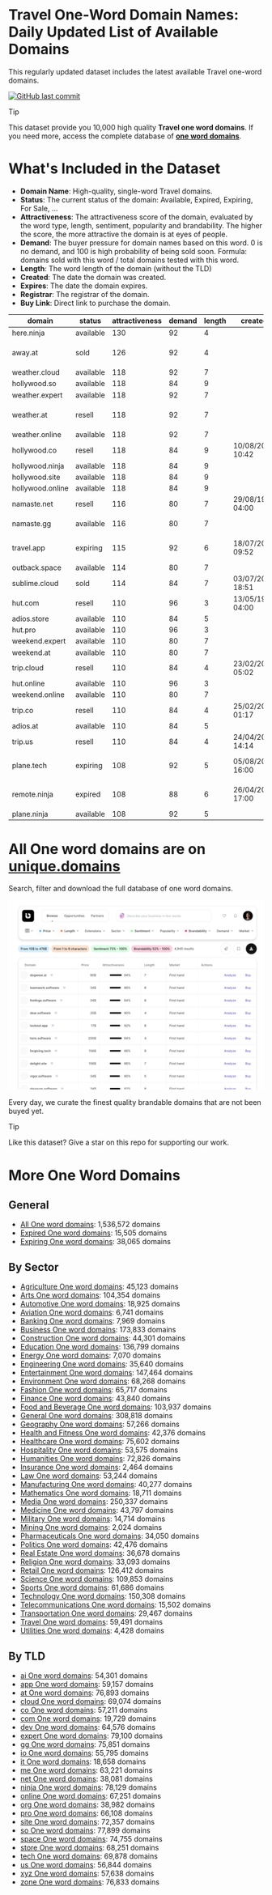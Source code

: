
# **Travel One-Word Domain Names**: Daily Updated List of Available Domains

This regularly updated dataset includes the latest available Travel one-word domains.

[![GitHub last commit](https://img.shields.io/github/last-commit/UniqueDomains/travel-oneword-domains.svg?style=flat)]() 

> [!TIP]
> This dataset provide you 10,000 high quality **Travel one word domains**.
> If you need more, access the complete database of **[one word domains](https://unique.domains?utm_source=github&utm_medium=dataset&utm_campaign=Travel&utm_content=description.top)**.

# What's Included in the Dataset

- **Domain Name**: High-quality, single-word Travel domains.
- **Status**: The current status of the domain: Available, Expired, Expiring, For Sale, ...
- **Attractiveness**: The attractiveness score of the domain, evaluated by the word type, length, sentiment, popularity and brandability. The higher the score, the more attractive the domain is at eyes of people.
- **Demand**: The buyer pressure for domain names based on this word. 0 is no demand, and 100 is high probability of being sold soon. Formula: domains sold with this word / total domains tested with this word.
- **Length**: The word length of the domain (without the TLD)
- **Created**: The date the domain was created.
- **Expires**: The date the domain expires.
- **Registrar**: The registrar of the domain.
- **Buy Link**: Direct link to purchase the domain.

| domain           | status    | attractiveness | demand | length | created          | expires          | registrar                                                          | sectors                            |
| ---------------- | --------- | -------------- | ------ | ------ | ---------------- | ---------------- | ------------------------------------------------------------------ | ---------------------------------- |
| here.ninja       | available | 130            | 92     | 4      |                  |                  |                                                                    | General,Media,Technology,Travel    |
| away.at          | sold      | 126            | 92     | 4      |                  |                  | Domainers Registrar AG ( https://nic.at/registrar/668 )            | Business,Media,Travel              |
| weather.cloud    | available | 118            | 92     | 7      |                  |                  |                                                                    | Environment,Media,Travel           |
| hollywood.so     | available | 118            | 84     | 9      |                  |                  |                                                                    | Entertainment,Media,Travel         |
| weather.expert   | available | 118            | 92     | 7      |                  |                  |                                                                    | Environment,Media,Travel           |
| weather.at       | resell    | 118            | 92     | 7      |                  |                  | InterNetX GmbH ( https://nic.at/registrar/80 )                     | Environment,Media,Travel           |
| weather.online   | available | 118            | 92     | 7      |                  |                  |                                                                    | Environment,Media,Travel           |
| hollywood.co     | resell    | 118            | 84     | 9      | 10/08/2023 10:42 | 10/08/2025 10:42 | GoDaddy.com, LLC                                                   | Entertainment,Media,Travel         |
| hollywood.ninja  | available | 118            | 84     | 9      |                  |                  |                                                                    | Entertainment,Media,Travel         |
| hollywood.site   | available | 118            | 84     | 9      |                  |                  |                                                                    | Entertainment,Media,Travel         |
| hollywood.online | available | 118            | 84     | 9      |                  |                  |                                                                    | Entertainment,Media,Travel         |
| namaste.net      | resell    | 116            | 80     | 7      | 29/08/1996 04:00 | 28/08/2025 04:00 | GoDaddy.com, LLC                                                   | Health and Fitness,Religion,Travel |
| namaste.gg       | available | 116            | 80     | 7      |                  |                  |                                                                    | Health and Fitness,Religion,Travel |
| travel.app       | expiring  | 115            | 92     | 6      | 18/07/2023 09:52 | 18/07/2025 09:52 | Global Domains International, Inc. DBA DomainCostClub.com          | Hospitality,Transportation,Travel  |
| outback.space    | available | 114            | 80     | 7      |                  |                  |                                                                    | Geography,Media,Travel             |
| sublime.cloud    | sold      | 114            | 84     | 7      | 03/07/2016 18:51 | 03/07/2026 18:51 | Gandi SAS                                                          | Arts,Entertainment,Travel          |
| hut.com          | resell    | 110            | 96     | 3      | 13/05/1995 04:00 | 14/05/2026 04:00 | Dynadot Inc                                                        | Construction,Hospitality,Travel    |
| adios.store      | available | 110            | 84     | 5      |                  |                  |                                                                    | Arts,Humanities,Travel             |
| hut.pro          | available | 110            | 96     | 3      |                  |                  |                                                                    | Construction,Hospitality,Travel    |
| weekend.expert   | available | 110            | 80     | 7      |                  |                  |                                                                    | Entertainment,Hospitality,Travel   |
| weekend.at       | available | 110            | 80     | 7      |                  |                  |                                                                    | Entertainment,Hospitality,Travel   |
| trip.cloud       | resell    | 110            | 84     | 4      | 23/02/2016 05:02 | 23/02/2026 05:02 | Name.com, Inc.                                                     | Entertainment,Media,Travel         |
| hut.online       | available | 110            | 96     | 3      |                  |                  |                                                                    | Construction,Hospitality,Travel    |
| weekend.online   | available | 110            | 80     | 7      |                  |                  |                                                                    | Entertainment,Hospitality,Travel   |
| trip.co          | resell    | 110            | 84     | 4      | 25/02/2010 01:17 | 24/02/2026 23:59 | Hello Internet Corp.                                               | Entertainment,Media,Travel         |
| adios.at         | available | 110            | 84     | 5      |                  |                  |                                                                    | Arts,Humanities,Travel             |
| trip.us          | resell    | 110            | 84     | 4      | 24/04/2002 14:14 | 23/04/2026 23:59 | Wild West Domains, Inc.                                            | Entertainment,Media,Travel         |
| plane.tech       | expiring  | 108            | 92     | 5      | 05/08/2015 16:00 | 05/08/2025 23:59 | CHENGDU WEST DIMENSION DIGITAL TECHNOLOGY CO., LTD.                | Aviation,Transportation,Travel     |
| remote.ninja     | expired   | 108            | 88     | 6      | 26/04/2024 17:00 | 26/04/2025 17:00 | Domain Science Kutatási Szolgáltató Korlátolt Felelősségű Társaság | Business,Technology,Travel         |
| plane.ninja      | available | 108            | 92     | 5      |                  |                  |                                                                    | Aviation,Transportation,Travel     |

# All One word domains are on [unique.domains](https://unique.domains?utm_source=github&utm_medium=dataset&utm_campaign=Travel&utm_content=description.bottom)

Search, filter and download the full database of one word domains.

[![Access the only remaining good domain names, before your competitors.](https://github.com/UniqueDomains/travel-oneword-domains/blob/main/unique.domains.jpg?raw=true)](https://unique.domains?utm_source=github&utm_medium=dataset&utm_campaign=Travel&utm_content=description.image)

Every day, we curate the finest quality brandable domains that are not been buyed yet.

> [!TIP]
> Like this dataset? Give a star on this repo for supporting our work.

# More One Word Domains

## General

- [All One word domains](https://github.com/UniqueDomains/oneword-domains): 1,536,572 domains
- [Expired One word domains](https://github.com/UniqueDomains/expired-oneword-domains): 15,505 domains
- [Expiring One word domains](https://github.com/UniqueDomains/expiring-oneword-domains): 38,065 domains
## By Sector

- [Agriculture One word domains](https://github.com/UniqueDomains/agriculture-oneword-domains): 45,123 domains
- [Arts One word domains](https://github.com/UniqueDomains/arts-oneword-domains): 104,354 domains
- [Automotive One word domains](https://github.com/UniqueDomains/automotive-oneword-domains): 18,925 domains
- [Aviation One word domains](https://github.com/UniqueDomains/aviation-oneword-domains): 6,741 domains
- [Banking One word domains](https://github.com/UniqueDomains/banking-oneword-domains): 7,969 domains
- [Business One word domains](https://github.com/UniqueDomains/business-oneword-domains): 173,833 domains
- [Construction One word domains](https://github.com/UniqueDomains/construction-oneword-domains): 44,301 domains
- [Education One word domains](https://github.com/UniqueDomains/education-oneword-domains): 136,799 domains
- [Energy One word domains](https://github.com/UniqueDomains/energy-oneword-domains): 7,070 domains
- [Engineering One word domains](https://github.com/UniqueDomains/engineering-oneword-domains): 35,640 domains
- [Entertainment One word domains](https://github.com/UniqueDomains/entertainment-oneword-domains): 147,464 domains
- [Environment One word domains](https://github.com/UniqueDomains/environment-oneword-domains): 68,268 domains
- [Fashion One word domains](https://github.com/UniqueDomains/fashion-oneword-domains): 65,717 domains
- [Finance One word domains](https://github.com/UniqueDomains/finance-oneword-domains): 43,840 domains
- [Food and Beverage One word domains](https://github.com/UniqueDomains/food-and-beverage-oneword-domains): 103,937 domains
- [General One word domains](https://github.com/UniqueDomains/general-oneword-domains): 308,818 domains
- [Geography One word domains](https://github.com/UniqueDomains/geography-oneword-domains): 57,266 domains
- [Health and Fitness One word domains](https://github.com/UniqueDomains/health-and-fitness-oneword-domains): 42,376 domains
- [Healthcare One word domains](https://github.com/UniqueDomains/healthcare-oneword-domains): 75,602 domains
- [Hospitality One word domains](https://github.com/UniqueDomains/hospitality-oneword-domains): 53,575 domains
- [Humanities One word domains](https://github.com/UniqueDomains/humanities-oneword-domains): 72,826 domains
- [Insurance One word domains](https://github.com/UniqueDomains/insurance-oneword-domains): 2,464 domains
- [Law One word domains](https://github.com/UniqueDomains/law-oneword-domains): 53,244 domains
- [Manufacturing One word domains](https://github.com/UniqueDomains/manufacturing-oneword-domains): 40,277 domains
- [Mathematics One word domains](https://github.com/UniqueDomains/mathematics-oneword-domains): 18,711 domains
- [Media One word domains](https://github.com/UniqueDomains/media-oneword-domains): 250,337 domains
- [Medicine One word domains](https://github.com/UniqueDomains/medicine-oneword-domains): 43,797 domains
- [Military One word domains](https://github.com/UniqueDomains/military-oneword-domains): 14,714 domains
- [Mining One word domains](https://github.com/UniqueDomains/mining-oneword-domains): 2,024 domains
- [Pharmaceuticals One word domains](https://github.com/UniqueDomains/pharmaceuticals-oneword-domains): 34,050 domains
- [Politics One word domains](https://github.com/UniqueDomains/politics-oneword-domains): 42,476 domains
- [Real Estate One word domains](https://github.com/UniqueDomains/real-estate-oneword-domains): 36,678 domains
- [Religion One word domains](https://github.com/UniqueDomains/religion-oneword-domains): 33,093 domains
- [Retail One word domains](https://github.com/UniqueDomains/retail-oneword-domains): 126,412 domains
- [Science One word domains](https://github.com/UniqueDomains/science-oneword-domains): 109,853 domains
- [Sports One word domains](https://github.com/UniqueDomains/sports-oneword-domains): 61,686 domains
- [Technology One word domains](https://github.com/UniqueDomains/technology-oneword-domains): 150,308 domains
- [Telecommunications One word domains](https://github.com/UniqueDomains/telecommunications-oneword-domains): 15,502 domains
- [Transportation One word domains](https://github.com/UniqueDomains/transportation-oneword-domains): 29,467 domains
- [Travel One word domains](https://github.com/UniqueDomains/travel-oneword-domains): 59,491 domains
- [Utilities One word domains](https://github.com/UniqueDomains/utilities-oneword-domains): 4,428 domains
## By TLD

- [ai One word domains](https://github.com/UniqueDomains/ai-oneword-domains): 54,301 domains
- [app One word domains](https://github.com/UniqueDomains/app-oneword-domains): 59,157 domains
- [at One word domains](https://github.com/UniqueDomains/at-oneword-domains): 76,893 domains
- [cloud One word domains](https://github.com/UniqueDomains/cloud-oneword-domains): 69,074 domains
- [co One word domains](https://github.com/UniqueDomains/co-oneword-domains): 57,211 domains
- [com One word domains](https://github.com/UniqueDomains/com-oneword-domains): 19,729 domains
- [dev One word domains](https://github.com/UniqueDomains/dev-oneword-domains): 64,576 domains
- [expert One word domains](https://github.com/UniqueDomains/expert-oneword-domains): 79,100 domains
- [gg One word domains](https://github.com/UniqueDomains/gg-oneword-domains): 75,851 domains
- [io One word domains](https://github.com/UniqueDomains/io-oneword-domains): 55,795 domains
- [it One word domains](https://github.com/UniqueDomains/it-oneword-domains): 18,658 domains
- [me One word domains](https://github.com/UniqueDomains/me-oneword-domains): 63,221 domains
- [net One word domains](https://github.com/UniqueDomains/net-oneword-domains): 38,081 domains
- [ninja One word domains](https://github.com/UniqueDomains/ninja-oneword-domains): 78,129 domains
- [online One word domains](https://github.com/UniqueDomains/online-oneword-domains): 67,251 domains
- [org One word domains](https://github.com/UniqueDomains/org-oneword-domains): 38,982 domains
- [pro One word domains](https://github.com/UniqueDomains/pro-oneword-domains): 66,108 domains
- [site One word domains](https://github.com/UniqueDomains/site-oneword-domains): 72,357 domains
- [so One word domains](https://github.com/UniqueDomains/so-oneword-domains): 77,899 domains
- [space One word domains](https://github.com/UniqueDomains/space-oneword-domains): 74,755 domains
- [store One word domains](https://github.com/UniqueDomains/store-oneword-domains): 68,251 domains
- [tech One word domains](https://github.com/UniqueDomains/tech-oneword-domains): 69,878 domains
- [us One word domains](https://github.com/UniqueDomains/us-oneword-domains): 56,844 domains
- [xyz One word domains](https://github.com/UniqueDomains/xyz-oneword-domains): 57,638 domains
- [zone One word domains](https://github.com/UniqueDomains/zone-oneword-domains): 76,833 domains
        